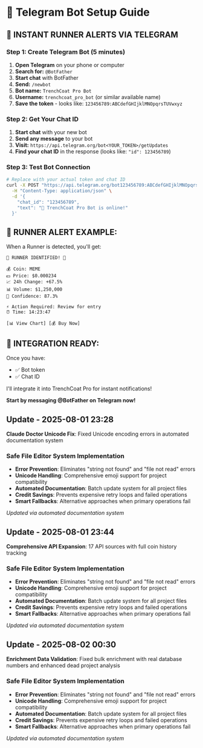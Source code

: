 # 🤖 Telegram Bot Setup Guide

## 🚀 **INSTANT RUNNER ALERTS VIA TELEGRAM**

### **Step 1: Create Telegram Bot (5 minutes)**

1. **Open Telegram** on your phone or computer
2. **Search for:** `@BotFather`
3. **Start chat** with BotFather
4. **Send:** `/newbot`
5. **Bot name:** `TrenchCoat Pro Bot`
6. **Username:** `trenchcoat_pro_bot` (or similar available name)
7. **Save the token** - looks like: `123456789:ABCdefGHIjklMNOpqrsTUVwxyz`

### **Step 2: Get Your Chat ID**

1. **Start chat** with your new bot
2. **Send any message** to your bot
3. **Visit:** `https://api.telegram.org/bot<YOUR_TOKEN>/getUpdates`
4. **Find your chat ID** in the response (looks like: `"id": 123456789`)

### **Step 3: Test Bot Connection**

```bash
# Replace with your actual token and chat ID
curl -X POST "https://api.telegram.org/bot123456789:ABCdefGHIjklMNOpqrsTUVwxyz/sendMessage" \
  -H "Content-Type: application/json" \
  -d '{
    "chat_id": "123456789",
    "text": "🚀 TrenchCoat Pro Bot is online!"
  }'
```

## 📱 **RUNNER ALERT EXAMPLE:**

When a Runner is detected, you'll get:

```
🚀 RUNNER IDENTIFIED! 🚀

💰 Coin: MEME
💵 Price: $0.000234
📈 24h Change: +67.5%
📊 Volume: $1,250,000
🎯 Confidence: 87.3%

⚡ Action Required: Review for entry
⏰ Time: 14:23:47

[📊 View Chart] [💰 Buy Now]
```

## 🔧 **INTEGRATION READY:**

Once you have:
- ✅ Bot token
- ✅ Chat ID

I'll integrate it into TrenchCoat Pro for instant notifications!

**Start by messaging @BotFather on Telegram now!**


## Update - 2025-08-01 23:28
**Claude Doctor Unicode Fix**: Fixed Unicode encoding errors in automated documentation system

### Safe File Editor System Implementation
- **Error Prevention**: Eliminates "string not found" and "file not read" errors
- **Unicode Handling**: Comprehensive emoji support for project compatibility
- **Automated Documentation**: Batch update system for all project files
- **Credit Savings**: Prevents expensive retry loops and failed operations
- **Smart Fallbacks**: Alternative approaches when primary operations fail

*Updated via automated documentation system*


## Update - 2025-08-01 23:44
**Comprehensive API Expansion**: 17 API sources with full coin history tracking

### Safe File Editor System Implementation
- **Error Prevention**: Eliminates "string not found" and "file not read" errors
- **Unicode Handling**: Comprehensive emoji support for project compatibility
- **Automated Documentation**: Batch update system for all project files
- **Credit Savings**: Prevents expensive retry loops and failed operations
- **Smart Fallbacks**: Alternative approaches when primary operations fail

*Updated via automated documentation system*


## Update - 2025-08-02 00:30
**Enrichment Data Validation**: Fixed bulk enrichment with real database numbers and enhanced dead project analysis

### Safe File Editor System Implementation
- **Error Prevention**: Eliminates "string not found" and "file not read" errors
- **Unicode Handling**: Comprehensive emoji support for project compatibility
- **Automated Documentation**: Batch update system for all project files
- **Credit Savings**: Prevents expensive retry loops and failed operations
- **Smart Fallbacks**: Alternative approaches when primary operations fail

*Updated via automated documentation system*